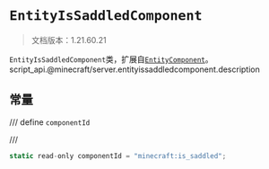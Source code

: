 # `EntityIsSaddledComponent`

> 文档版本：1.21.60.21

`EntityIsSaddledComponent`类，扩展自[`EntityComponent`](./entitycomponent.md)。script_api.@minecraft/server.entityissaddledcomponent.description

## 常量

/// define
`componentId`


///

```js
static read-only componentId = "minecraft:is_saddled";
```

